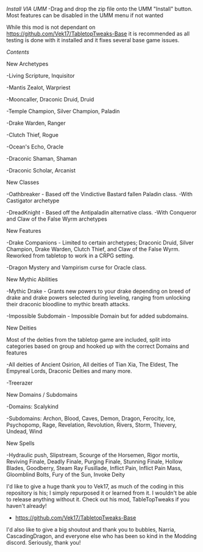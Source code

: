 *Install VIA UMM*
-Drag and drop the zip file onto the UMM "Install" button. Most features can be disabled in the UMM menu if not wanted

While this mod is not dependant on https://github.com/Vek17/TabletopTweaks-Base it is recommended as all testing is done with it installed and it fixes several base game issues.

*Contents*

New Archetypes

-Living Scripture, Inquisitor

-Mantis Zealot, Warpriest

-Mooncaller, Draconic Druid, Druid

-Temple Champion, Silver Champion, Paladin

-Drake Warden, Ranger

-Clutch Thief, Rogue

-Ocean's Echo, Oracle

-Draconic Shaman, Shaman

-Draconic Scholar, Arcanist

New Classes

-Oathbreaker - Based off the Vindictive Bastard fallen Paladin class. 
  -With Castigator archetype
  
-DreadKnight - Based off the Antipaladin alternative class.
  -With Conqueror and Claw of the False Wyrm archetypes

New Features

-Drake Companions - Limited to certain archetypes; Draconic Druid, Silver Champion, Drake Warden, Clutch Thief, and Claw of the False Wyrm. Reworked from tabletop to work in a CRPG setting.

-Dragon Mystery and Vampirism curse for Oracle class.

New Mythic Abilities

-Mythic Drake - Grants new powers to your drake depending on breed of drake and drake powers selected during leveling, ranging from unlocking their draconic
bloodline to mythic breath attacks.

-Impossible Subdomain - Impossible Domain but for added subdomains.

New Deities

Most of the deities from the tabletop game are included, split into categories based on group and hooked up with the correct Domains and features

-All deities of Ancient Osirion, All deities of Tian Xia, The Eldest, The Empyreal Lords, Draconic Deities and many more.

-Treerazer

New Domains / Subdomains

-Domains: Scalykind

-Subdomains: Archon, Blood, Caves, Demon, Dragon, Ferocity, Ice, Psychopomp, Rage, Revelation, Revolution, Rivers, Storm, Thievery, Undead, Wind

New Spells

-Hydraulic push, Slipstream, Scourge of the Horsemen, Rigor mortis, Reviving Finale, Deadly Finale, Purging Finale, Stunning Finale, Hollow Blades, Goodberry, Steam Ray Fusillade, Inflict Pain, Inflict Pain Mass, Gloomblind Bolts, Fury of the Sun, Invoke Deity

I'd like to give a huge thank you to Vek17, as much of the coding in this repository is his; I simply repurposed it or learned from it. I wouldn't be able to release
anything without it. Check out his mod, TableTopTweaks if you haven't already!
- https://github.com/Vek17/TabletopTweaks-Base

I'd also like to give a big shoutout and thank you to bubbles, Narria, CascadingDragon, and everyone else who has been so kind in the Modding discord.
Seriously, thank you!

